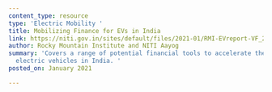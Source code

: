 ```yaml
---
content_type: resource
type: 'Electric Mobility '
title: Mobilizing Finance for EVs in India
link: https://niti.gov.in/sites/default/files/2021-01/RMI-EVreport-VF_28_1_21.pdf
author: Rocky Mountain Institute and NITI Aayog
summary: 'Covers a range of potential financial tools to accelerate the adoption of
  electric vehicles in India. '
posted_on: January 2021

---
```

